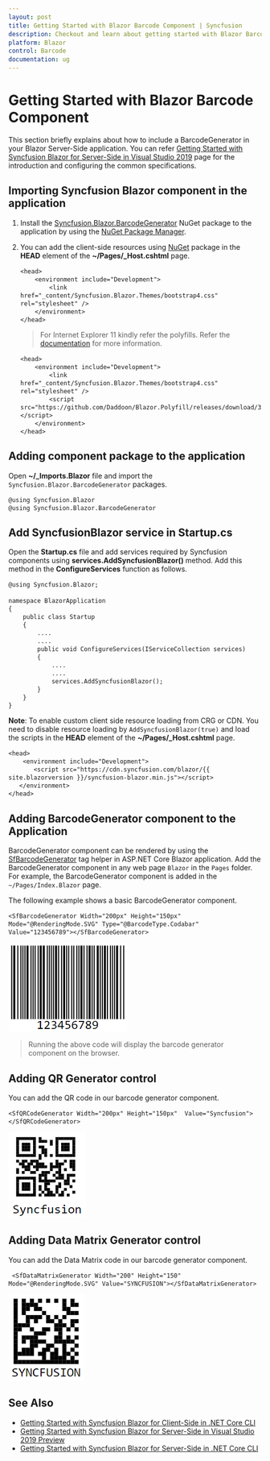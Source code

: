 ```yaml
---
layout: post
title: Getting Started with Blazor Barcode Component | Syncfusion
description: Checkout and learn about getting started with Blazor Barcode component of Syncfusion, and more details.
platform: Blazor
control: Barcode
documentation: ug
---
```


# Getting Started with Blazor Barcode Component

This section briefly explains about how to include a BarcodeGenerator in your Blazor Server-Side application. You can refer [Getting Started with Syncfusion Blazor for Server-Side in Visual Studio 2019](https://blazor.syncfusion.com/documentation/getting-started/blazor-server-side-visual-studio-2019/) page for the introduction and configuring the common specifications.

## Importing Syncfusion Blazor component in the application

 1. Install the [Syncfusion.Blazor.BarcodeGenerator](https://www.nuget.org/packages/Syncfusion.Blazor.BarcodeGenerator/) NuGet package to the application by using the [NuGet Package Manager](https://blazor.syncfusion.com/documentation/nuget-packages/).
 2. You can add the client-side resources using [NuGet](https://blazor.syncfusion.com/documentation/appearance/themes#static-web-assets) package in the **HEAD** element of the **~/Pages/_Host.cshtml** page.

    ```cshtml
    <head>
        <environment include="Development">
            <link href="_content/Syncfusion.Blazor.Themes/bootstrap4.css" rel="stylesheet" />
        </environment>
    </head>
    ```

    > For Internet Explorer 11 kindly refer the polyfills. Refer the [documentation](https://blazor.syncfusion.com/documentation/common/how-to/render-blazor-server-app-in-ie/) for more information.

    ```cshtml
    <head>
        <environment include="Development">
            <link href="_content/Syncfusion.Blazor.Themes/bootstrap4.css" rel="stylesheet" />
            <script src="https://github.com/Daddoon/Blazor.Polyfill/releases/download/3.0.1/blazor.polyfill.min.js"></script>
        </environment>
    </head>

    ```

## Adding component package to the application

Open **~/_Imports.Blazor** file and import the `Syncfusion.Blazor.BarcodeGenerator` packages.

```cshtml
@using Syncfusion.Blazor
@using Syncfusion.Blazor.BarcodeGenerator
```

## Add SyncfusionBlazor service in Startup.cs

Open the **Startup.cs** file and add services required by Syncfusion components using  **services.AddSyncfusionBlazor()** method. Add this method in the **ConfigureServices** function as follows.

```cshtml
@using Syncfusion.Blazor;

namespace BlazorApplication
{
    public class Startup
    {
        ....
        ....
        public void ConfigureServices(IServiceCollection services)
        {
            ....
            ....
            services.AddSyncfusionBlazor();
        }
    }
}
```

**Note**: To enable custom client side resource loading from CRG or CDN. You need to disable resource loading by `AddSyncfusionBlazor(true)` and load the scripts in the **HEAD** element of the **~/Pages/_Host.cshtml** page.

```cshtml
<head>
    <environment include="Development">
       <script src="https://cdn.syncfusion.com/blazor/{{ site.blazorversion }}/syncfusion-blazor.min.js"></script>
   </environment>
</head>
```

## Adding BarcodeGenerator component to the Application

BarcodeGenerator component can be rendered by using the [SfBarcodeGenerator](https://help.syncfusion.com/cr/blazor/Syncfusion.Blazor.BarcodeGenerator.SfBarcodeGenerator.html) tag helper in ASP.NET Core Blazor application. Add the BarcodeGenerator component in any web page `Blazor` in the `Pages` folder. For example, the BarcodeGenerator component is added in the `~/Pages/Index.Blazor` page.

The following example shows a basic BarcodeGenerator component.

```cshtml
<SfBarcodeGenerator Width="200px" Height="150px" Mode="@RenderingMode.SVG" Type="@BarcodeType.Codabar" Value="123456789"></SfBarcodeGenerator>

```

![Blazor Barcode Generator Component](images/blazor-barcode-generator-component.png)

> Running the above code will display the barcode generator component on the browser.

## Adding QR Generator control

You can add the QR code in our barcode generator component.

```cshtml
<SfQRCodeGenerator Width="200px" Height="150px"  Value="Syncfusion"></SfQRCodeGenerator>

```

![QR Code Generator in Blazor Barcode Component](images/blazor-barcode-with-qr-code.png)

## Adding Data Matrix Generator control

You can add the Data Matrix code in our barcode generator component.

```cshtml
 <SfDataMatrixGenerator Width="200" Height="150" Mode="@RenderingMode.SVG" Value="SYNCFUSION"></SfDataMatrixGenerator>

```

![Data Matrix Generator in Blazor Barcode Component](images/blazor-barcode-with-data-matrix.png)

## See Also

* [Getting Started with Syncfusion Blazor for Client-Side in .NET Core CLI](https://blazor.syncfusion.com/documentation/getting-started/blazor-webassembly-dotnet-cli/)
* [Getting Started with Syncfusion Blazor for Server-Side in Visual Studio 2019 Preview](https://blazor.syncfusion.com/documentation/getting-started/blazor-server-side-visual-studio-2019/)
* [Getting Started with Syncfusion Blazor for Server-Side in .NET Core CLI](https://blazor.syncfusion.com/documentation/getting-started/blazor-server-side-dotnet-cli/)
